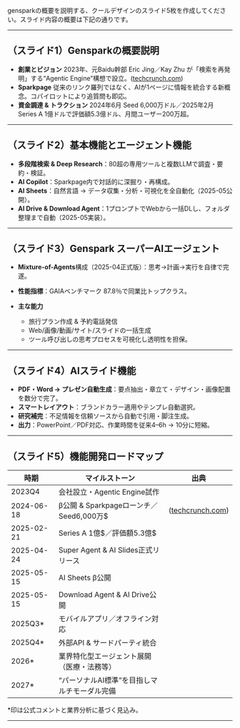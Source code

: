 gensparkの概要を説明する、クールデザインのスライド5枚を作成してください。スライド内容の概要は下記の通りです。

---

## （スライド1）Gensparkの概要説明

* **創業とビジョン**
  2023年、元Baidu幹部 Eric Jing／Kay Zhu が「検索を再発明」する“Agentic Engine”構想で設立。([techcrunch.com][1])
* **Sparkpage**
  従来のリンク羅列ではなく、AIが1ページに情報を統合する新概念。コパイロットにより追質問も即応。
* **資金調達 & トラクション**
  2024年6月 Seed 6,000万ドル／2025年2月 Series A 1億ドルで評価額5.3億ドル、月間ユーザー200万超。

---

## （スライド2）基本機能とエージェント機能

* **多段階検索 & Deep Research**：80超の専用ツールと複数LLMで調査・要約・検証。
* **AI Copilot**：Sparkpage内で対話的に深掘り・再構成。
* **AI Sheets**：自然言語 → データ収集・分析・可視化を全自動化（2025-05公開）。
* **AI Drive & Download Agent**：1プロンプトでWebから一括DLし、フォルダ整理まで自動（2025-05実装）。

---

## （スライド3）Genspark スーパーAIエージェント

* **Mixture-of-Agents**構成（2025-04正式版）：思考→計画→実行を自律で完遂。
* **性能指標**：GAIAベンチマーク 87.8％で同業比トップクラス。
* **主な能力**

  * 旅行プラン作成 & 予約電話発信
  * Web/画像/動画/サイト/スライドの一括生成
  * ツール呼び出しの思考プロセスを可視化し透明性を担保。

---

## （スライド4）AIスライド機能

* **PDF・Word → プレゼン自動生成**：要点抽出・章立て・デザイン・画像配置を数分で完了。
* **スマートレイアウト**：ブランドカラー適用やテンプレ自動選択。
* **研究補完**：不足情報を信頼ソースから自動で引用・脚注生成。
* **出力**：PowerPoint／PDF対応、作業時間を従来4–6h → 10分に短縮。

---

## （スライド5）機能開発ロードマップ

| 時期         | マイルストーン                          | 出典                    |
| ---------- | -------------------------------- | --------------------- |
| 2023Q4     | 会社設立・Agentic Engine試作            |                       |
| 2024-06-18 | β公開 & Sparkpageローンチ／Seed6,000万\$ | ([techcrunch.com][1]) |
| 2025-02-21 | Series A 1億\$／評価額5.3億\$          |                       |
| 2025-04-24 | Super Agent & AI Slides正式リリース    |                       |
| 2025-05-15 | AI Sheets β公開                    |                       |
| 2025-05-15 | Download Agent & AI Drive公開      |                       |
| 2025Q3\*   | モバイルアプリ／オフライン対応                  |                       |
| 2025Q4\*   | 外部API & サードパーティ統合                |                       |
| 2026\*     | 業界特化型エージェント展開（医療・法務等）            |                       |
| 2027\*     | “パーソナルAI標準”を目指しマルチモーダル完備         |                       |

\*印は公式コメントと業界分析に基づく見込み。

---

[1]: https://techcrunch.com/2024/06/18/genspark-is-the-latest-attempt-at-an-ai-powered-search-engine/ "Genspark is the latest attempt at an AI-powered search engine | TechCrunch"
